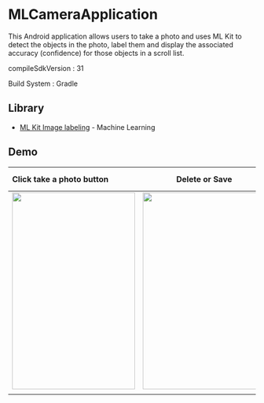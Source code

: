# MLCameraApplication
This Android application allows users to take a photo and uses ML Kit to detect the objects in the photo, label them and display the associated accuracy (confidence) for those objects in a scroll list.

compileSdkVersion : 31

Build System : Gradle

## Library

- [ML Kit Image labeling](https://developers.google.com/ml-kit/vision/image-labeling/android) - Machine Learning

## Demo


|Click take a photo button|Delete or Save|ML labels objects w/ confidence|
| :---         |     :---:      |          ---: |
| <img src="https://user-images.githubusercontent.com/55561581/146872267-b8f9f8ca-baa1-4829-b6ae-4cc7e859af9f.png" width="250" height="400" />     | <img src="https://user-images.githubusercontent.com/55561581/146877682-7ddaaf96-266b-4cfc-8366-8a54d53d01e0.png" width="250" height="400" />    | <img src="https://user-images.githubusercontent.com/55561581/146872302-633192d9-a454-475f-ad10-1835c14758f1.png" width="250" height="400" />    |
|      |        |       |

